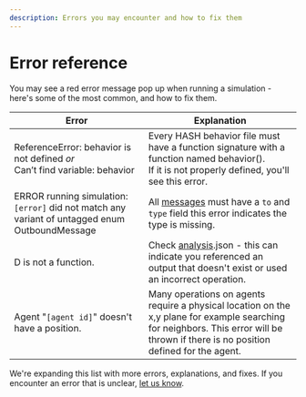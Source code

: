 ```yaml
---
description: Errors you may encounter and how to fix them
---
```


# Error reference

You may see a red error message pop up when running a simulation - here's some of the most common, and how to fix them.

<table className="docs-table">
  <thead>
    <tr>
      <th className="text-left">Error</th>
      <th className="text-left">Explanation</th>
    </tr>
  </thead>
  <tbody>
    <tr>
      <td className="text-left">ReferenceError: behavior is not defined <em>or</em>
        <br />Can&#x2019;t find variable: behavior</td>
      <td className="text-left">
        Every HASH behavior file must have a function signature with a function
          named behavior().
        <br />
        If it is not properly defined, you&apos;ll see this error.
      </td>
    </tr>
    <tr>
      <td className="text-left">ERROR running simulation: <code>[error]</code> did not match any variant
        of untagged enum OutboundMessage</td>
      <td className="text-left">All <a href="/docs/simulation/creating-simulations/agent-messages/">messages</a> must
        have a <code>to</code> and <code>type</code> field this error indicates the
        type is missing.</td>
    </tr>
    <tr>
      <td className="text-left">D is not a function.</td>
      <td className="text-left">Check <a href="/docs/simulation/creating-simulations/views/analysis/">analysis</a>.json
        - this can indicate you referenced an output that doesn&apos;t exist or
        used an incorrect operation.</td>
    </tr>
    <tr>
      <td className="text-left">Agent &quot;<code>[agent id]</code>&quot; doesn&apos;t have a position.</td>
      <td
      className="text-left">Many operations on agents require a physical location on the x,y plane
        for example searching for neighbors. This error will be thrown if there
        is no position defined for the agent.</td>
    </tr>
  </tbody>
</table>

We're expanding this list with more errors, explanations, and fixes. If you encounter an error that is unclear, [let us know](/discord).

